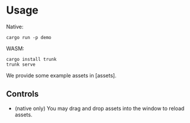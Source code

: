 # Usage

Native:

  ```shell
  cargo run -p demo
  ```

WASM:

  ```shell
  cargo install trunk
  trunk serve
  ```

We provide some example assets in [assets].

## Controls

- (native only) You may drag and drop assets into the window to reload assets.
